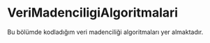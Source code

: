 # VeriMadenciligiAlgoritmalari
Bu bölümde kodladığım veri madenciliği algoritmaları yer almaktadır.
